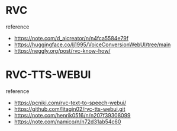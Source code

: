 # RVC
reference
 - https://note.com/d_aicreator/n/n4fca5584e79f
 - https://huggingface.co/lj1995/VoiceConversionWebUI/tree/main
 - https://neggly.org/post/rvc-know-how/

# RVC-TTS-WEBUI
reference
 - https://pcniki.com/rvc-text-to-speech-webui/
 - https://github.com/litagin02/rvc-tts-webui.git
 - https://note.com/henrik0516/n/n207f39308099
 - https://note.com/namico/n/n72d31ab54c60

